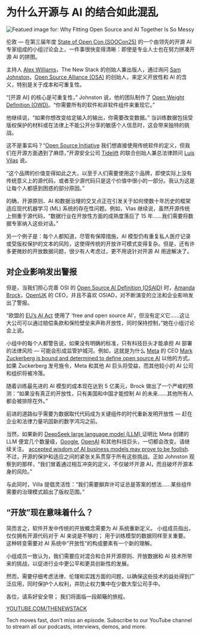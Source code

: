 # 为什么开源与 AI 的结合如此混乱

![Featued image for: Why Fitting Open Source and AI Together Is So Messy](https://cdn.thenewstack.io/media/2025/02/6eafc9df-state-of-opencon-panel-2-1024x576.jpg)

伦敦 — 在第三届年度 [State of Open Con (SOOCon25)](https://stateofopencon.com/) 的一个由领先的开源 AI 专家组成的小组讨论会上，一件事很快变得清晰：即使是专业人士也在努力拼凑开源 AI 的拼图。

主持人 [Alex Williams](https://thenewstack.io/author/alex/)，The New Stack 的创始人兼出版人，通过询问 [Sam Johnston](https://www.linkedin.com/in/samjohnston/)，[Open Source Alliance (OSA)](https://opensourcealliance.org/#link=%7B) 的创始人，来定义开放性和 AI 的含义，特别是关于成本和可重复性。

“[开源 AI] 的核心是可重复性，” Johnston 说，他的团队制作了 [Open Weight Definition (OWD)](https://openweight.org/)。“你需要所有的软件和非软件组件来重现它。”

他继续说，“如果你想改变给定输入的输出，你需要改变数据。” 当训练数据包括受版权保护的材料或在法律上不能公开分享的敏感个人信息时，这会带来独特的挑战。

这不是事实吗？“[Open Source Initiative](https://opensource.org/) 我们想直接使用传统软件的定义，但我们在开源方面遇到了麻烦，”开源安全公司 [Tidelift](https://tidelift.com/?utm_content=inline+mention) 的联合创始人兼总法律顾问 [Luis Vilas](https://www.linkedin.com/in/luisv/) 说。

“这个品牌的价值变得如此之大，以至于人们需要使用这个品牌，即使实际上没有传统意义上的源代码，或者至少源代码只是这个价值中很小的一部分。我认为这是让每个人都感到困惑的部分原因。”

的确，开源原则、AI 和数据治理的交叉点正在引发关于如何使数十年历史的框架适应现代机器学习 (ML) 系统的存在性问题。例如，Vlas 继续说，虽然开源传统上侧重于源代码，“数据行业在开放性方面的成熟度落后了 15 年……我们需要将数据专家纳入这些对话。”

另一个例子是：每个人都知道，尽管有保障措施，AI 模型仍有重复私人医疗记录或受版权保护的文本的风险，这使得传统的开放许可模式变得复杂。但是，还有许多更微妙的开放数据问题，很少有人考虑过，更不用说针对开源 AI 用途解决了。

## 对企业影响发出警报

但是，当我们担心完善 OSI 的 [Open Source AI Definition (OSAID)](https://thenewstack.io/the-open-source-ai-definition-is-out/) 时，[Amanda Brock](https://thenewstack.io/author/amanda-brock/)，[OpenUK](https://openuk.uk/) 的 CEO，并且不喜欢 OSIAD，对不断演变的立法和企业影响发出了警报。

“欧盟的 [EU’s AI Act](https://digital-strategy.ec.europa.eu/en/policies/regulatory-framework-ai) 使用了 ‘free and open source AI’，但没有定义它……这让大公司可以通过赔偿条款和保险壁垒来声称开放性，同时保持控制，”她在小组讨论会上说。

小组中的每个人都警告说，如果没有明确的标准，只有科技巨头才能承担 AI 部署的法律风险 — 可能会形成监管护城河。例如，这就是为什么 [Meta](https://about.meta.com/?utm_content=inline+mention) 的 CEO [Mark Zuckerberg is bound and determined to define open source AI](https://www.zdnet.com/article/why-mark-zuckerberg-wants-to-redefine-open-source-so-badly/) 以他的方式。如果 Zuckerberg 发号施令，Meta 和其他 AI 巨头将受益，而其他较小的 AI 公司和组织将被冷落。

随着训练最先进的 AI 模型的成本现在达到 5 亿美元，Brock 做出了一个严峻的预测：“如果没有真正的开放性，只有美国和中国才能控制 AI 的未来……其他所有人都会被排除在外。”

前进的道路似乎需要为数据取代代码成为关键组件的时代重新发明开放性 — 赶在企业和法律力量巩固新的数字鸿沟之前。

当然，如果新的 [DeepSeek large language model (LLM) ](https://thenewstack.io/icymi-deepseek-is-an-open-source-success-story/) 证明比 Meta 创建的 LLM 便宜几个数量级，[Google](https://cloud.google.com/?utm_content=inline+mention), [OpenAI](https://thenewstack.io/bill-gates-interviews-sam-altman-about-openais-speedy-rise/) 和其他科技巨头，一切都会改变。请继续关注。 [accepted wisdom of AI business models may prove to be foolish](https://www.computerworld.com/article/3811828/the-ai-bust-is-here.html).
不过，开源的保护和适应之间的紧张关系贯穿于所有这些挑战。正如 Johnston 观察到的那样，“我们冒着通过相互冲突的定义，不仅破坏开源 AI，而且破坏开源本身的风险。”

与此同时，Villa 提倡灵活性：“我们需要摒弃许可证总是答案的想法……某些组件需要的治理模式超出了版权范围。”

## “开放”现在意味着什么？

简而言之，软件开发中传统的开放概念需要为 AI 系统重新定义。 小组成员指出，仅仅拥有开源代码对于 AI 来说是不够的； 用于训练模型的数据同样至关重要。 这种转变需要对 AI 系统中“开放性”的构成要素有一个新的理解。

小组成员一致认为，我们需要应对混合和合并开源原则、开放数据和 AI 技术所带来的挑战，以促进行业中更公平和更具创新性的发展。

然而，需要仔细考虑法律、伦理和实践方面的问题，以确保这些技术的益处得到广泛应用，同时保护个人权利，并防止权力集中在少数大型公司手中。

各位，请系好安全带； 我们将面临一段颠簸的旅程。

[YOUTUBE.COM/THENEWSTACK](https://youtube.com/thenewstack?sub_confirmation=1)

Tech moves fast, don't miss an episode. Subscribe to our YouTube channel to stream all our podcasts, interviews, demos, and more.